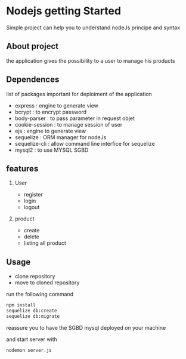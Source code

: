 # Nodejs getting Started

Simple project can help you to understand nodeJs    principe and syntax

## About project
    
the application gives the possibility to a user to manage his products

## Dependences
list of packages important for deploiment of the application
* express : engine to generate view
* bcrypt : to encrypt password
* body-parser : to pass parameter in request objet
* cookie-session : to manage session of user
* ejs : engine to generate view
* sequelize : ORM manager for nodeJs
* sequelize-cli : allow command line interfice for sequelize
* mysql2 : to use MYSQL SGBD

## features 
1. User
    - register
    - login
    - logout
    
2. product
    - create
    - delete
    - listing all product

## Usage
    
* clone repository
* move to cloned repository

run the following command
    
```bash
npm install
sequelize db:create
sequelize db:migrate
```

reassure you to have the SGBD mysql deployed on your machine

and start server with

```
nodemon server.js
```